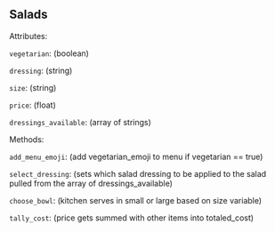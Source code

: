 ## Salads

Attributes:

`vegetarian`: (boolean)

`dressing`: (string)

`size`: (string)

`price`: (float)

`dressings_available`: (array of strings)

Methods:

`add_menu_emoji`: (add vegetarian_emoji to menu if vegetarian == true)

`select_dressing`: (sets which salad dressing to be applied to the salad pulled from the array of dressings_available)

`choose_bowl`: (kitchen serves in small or large based on size variable)

`tally_cost`: (price gets summed with other items into totaled_cost)
